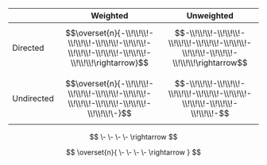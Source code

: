 | | Weighted | Unweighted |
|--|--|--|
| Directed | $$\overset{n}{-\\!\\!\\!-\\!\\!\\!-\\!\\!\\!-\\!\\!\\!-\\!\\!\\!-\\!\\!\\!-\\!\\!\\!-\\!\\!\\!\rightarrow}$$ | $$-\\!\\!\\!-\\!\\!\\!-\\!\\!\\!-\\!\\!\\!-\\!\\!\\!-\\!\\!\\!-\\!\\!\\!-\\!\\!\\!\rightarrow$$ |
| Undirected | $$\overset{n}{-\\!\\!\\!-\\!\\!\\!-\\!\\!\\!-\\!\\!\\!-\\!\\!\\!-\\!\\!\\!-\\!\\!\\!-\\!\\!\\!\-}$$ | $$-\\!\\!\\!-\\!\\!\\!-\\!\\!\\!-\\!\\!\\!-\\!\\!\\!-\\!\\!\\!-\\!\\!\\!-\\!\\!\\!-$$ |

$$
\- \- \- \- \rightarrow
$$

$$
\overset{n}{
\- \- \- \- \rightarrow
}
$$
